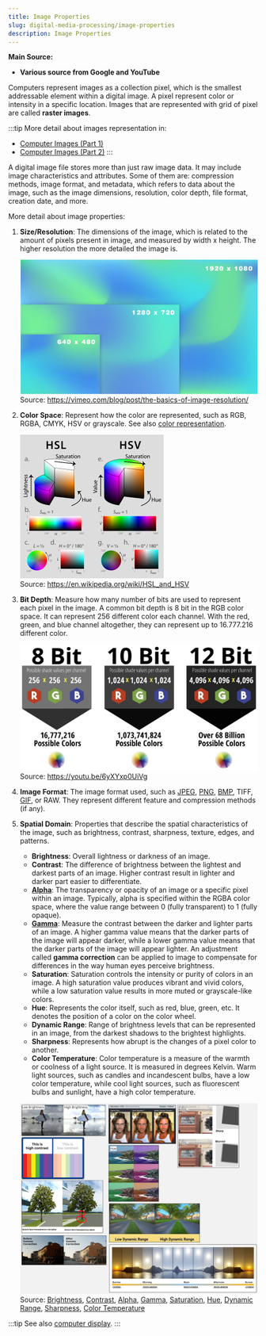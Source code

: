 ```yaml
---
title: Image Properties
slug: digital-media-processing/image-properties
description: Image Properties
---
```


**Main Source:**

- **Various source from Google and YouTube**

Computers represent images as a collection pixel, which is the smallest addressable element within a digital image. A pixel represent color or intensity in a specific location. Images that are represented with grid of pixel are called **raster images**.

:::tip
More detail about images representation in:

- [Computer Images (Part 1)](/computer-graphics/computer-images-part-1)
- [Computer Images (Part 2)](/computer-graphics/computer-images-part-2)
 :::

A digital image file stores more than just raw image data. It may include image characteristics and attributes. Some of them are: compression methods, image format, and metadata, which refers to data about the image, such as the image dimensions, resolution, color depth, file format, creation date, and more.

More detail about image properties:

1.  **Size/Resolution**: The dimensions of the image, which is related to the amount of pixels present in image, and measured by width x height. The higher resolution the more detailed the image is.

    ![Comparison of small to high resolution image](./resolution.png)  
    Source: https://vimeo.com/blog/post/the-basics-of-image-resolution/

2.  **Color Space**: Represent how the color are represented, such as RGB, RGBA, CMYK, HSV or grayscale. See also [color representation](/computer-and-programming-fundamentals/data-representation#color).

    ![Color space HSL and HSV](./color-space.png)  
    Source: https://en.wikipedia.org/wiki/HSL_and_HSV

3.  **Bit Depth**: Measure how many number of bits are used to represent each pixel in the image. A common bit depth is 8 bit in the RGB color space. It can represent 256 different color each channel. With the red, green, and blue channel altogether, they can represent up to 16.777.216 different color.

    ![Show 8 bit, 10 bit, 12 bit depth with the number of possible colors](./bit-depth.png)  
    Source: https://youtu.be/6yXYxp0UiVg

4.  **Image Format**: The image format used, such as [JPEG](/digital-media-processing/jpg-jpeg), [PNG](/digital-media-processing/png), [BMP](/digital-media-processing/bmp), TIFF, [GIF](/digital-media-processing/gif), or RAW. They represent different feature and compression methods (if any).

5.  **Spatial Domain**: Properties that describe the spatial characteristics of the image, such as brightness, contrast, sharpness, texture, edges, and patterns.

    - **Brightness**: Overall lightness or darkness of an image.
    - **Contrast**: The difference of brightness between the lightest and darkest parts of an image. Higher contrast result in lighter and darker part easier to differentiate.
    - **[Alpha](/computer-graphics/computer-images-part-2#alpha)**: The transparency or opacity of an image or a specific pixel within an image. Typically, alpha is specified within the RGBA color space, where the value range between 0 (fully transparent) to 1 (fully opaque).
    - **[Gamma](/computer-graphics/computer-images-part-2#gamma)**: Measure the contrast between the darker and lighter parts of an image. A higher gamma value means that the darker parts of the image will appear darker, while a lower gamma value means that the darker parts of the image will appear lighter. An adjustment called **gamma correction** can be applied to image to compensate for differences in the way human eyes perceive brightness.
    - **Saturation**: Saturation controls the intensity or purity of colors in an image. A high saturation value produces vibrant and vivid colors, while a low saturation value results in more muted or grayscale-like colors.
    - **Hue**: Represents the color itself, such as red, blue, green, etc. It denotes the position of a color on the color wheel.
    - **Dynamic Range**: Range of brightness levels that can be represented in an image, from the darkest shadows to the brightest highlights.
    - **Sharpness**: Represents how abrupt is the changes of a pixel color to another.
    - **Color Temperature**: Color temperature is a measure of the warmth or coolness of a light source. It is measured in degrees Kelvin. Warm light sources, such as candles and incandescent bulbs, have a low color temperature, while cool light sources, such as fluorescent bulbs and sunlight, have a high color temperature.

    ![Shows how all the spatial domain affect the image](./spatial-domain.png)  
    Source: [Brightness](https://www.gifgit.com/image/adjust-image-brightness),
    [Contrast](https://visualdisplaysltd.com/resources/tools/specifying/contrast),
    [Alpha](https://blenderartists.org/t/alpha-vs-alpha-clip-transparency-and-display-problem/514289),
    [Gamma](https://doc.stride3d.net/4.0/en/manual/graphics/post-effects/color-transforms/gamma-correction.html),
    [Saturation](https://apps4lifehost.com/Apps/SmartSaturation/), [Hue](https://en.wikipedia.org/wiki/Hue),
    [Dynamic Range](https://www.imaginated.com/blog/what-is-dynamic-range/),
    [Sharpness](https://www.imatest.com/support/docs/23-1/sharpness/),
    [Color Temperature](https://www.ledrise.eu/blog/color-temperature-explained-lr/)

:::tip
See also [computer display](/computer-graphics/computer-display).
:::
